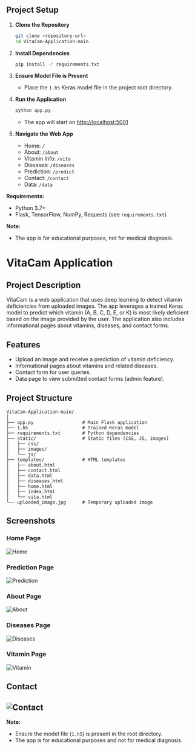 ## Project Setup

1. **Clone the Repository**
   ```bash
   git clone <repository-url>
   cd VitaCam-Application-main
   ```

2. **Install Dependencies**
   ```bash
   pip install -r requirements.txt
   ```

3. **Ensure Model File is Present**
   - Place the `1.h5` Keras model file in the project root directory.

4. **Run the Application**
   ```bash
   python app.py
   ```
   - The app will start on [http://localhost:5001](http://localhost:5001)

5. **Navigate the Web App**
   - Home: `/`
   - About: `/about`
   - Vitamin Info: `/vita`
   - Diseases: `/diseases`
   - Prediction: `/predict`
   - Contact: `/contact`
   - Data: `/data`

**Requirements:**
- Python 3.7+
- Flask, TensorFlow, NumPy, Requests (see `requirements.txt`)

**Note:**
- The app is for educational purposes, not for medical diagnosis.

# VitaCam Application

## Project Description
VitaCam is a web application that uses deep learning to detect vitamin deficiencies from uploaded images. The app leverages a trained Keras model to predict which vitamin (A, B, C, D, E, or K) is most likely deficient based on the image provided by the user. The application also includes informational pages about vitamins, diseases, and contact forms.

## Features
- Upload an image and receive a prediction of vitamin deficiency.
- Informational pages about vitamins and related diseases.
- Contact form for user queries.
- Data page to view submitted contact forms (admin feature).


## Project Structure
```
VitaCam-Application-main/
│
├── app.py                  # Main Flask application
├── 1.h5                    # Trained Keras model
├── requirements.txt        # Python dependencies
├── static/                 # Static files (CSS, JS, images)
│   ├── css/
│   ├── images/
│   └── js/
├── templates/              # HTML templates
│   ├── about.html
│   ├── contact.html
│   ├── data.html
│   ├── diseases.html
│   ├── home.html
│   ├── index.html
│   └── vita.html
└── uploaded_image.jpg      # Temporary uploaded image
```

## Screenshots
### Home Page
![Home](HOMESS.jpg)

### Prediction Page
![Prediction](CHECKSS.jpg)

### About Page
![About](ABOUTSS.jpg)

### Diseases Page
![Diseases](DISEASESSS.jpg)

### Vitamin Page
![Vitamin](VITAMINSS.jpg)

## Contact
![Contact](CONTECTSS.jpg)
---

**Note:**
- Ensure the model file (`1.h5`) is present in the root directory.
- The app is for educational purposes and not for medical diagnosis.
